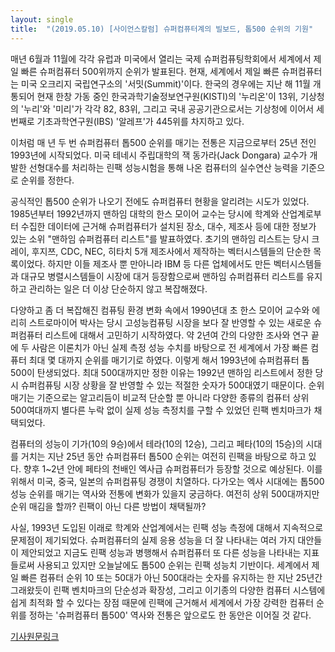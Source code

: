```yaml
---
layout: single
title:  "(2019.05.10) [사이언스칼럼] 슈퍼컴퓨터계의 빌보드, 톱500 순위의 기원"
---
```


매년 6월과 11월에 각각 유럽과 미국에서 열리는 국제 슈퍼컴퓨팅학회에서 세계에서 제일 빠른 슈퍼컴퓨터 500위까지 순위가 발표된다. 현재, 세계에서 제일 빠른 슈퍼컴퓨터는 미국 오크리지 국립연구소의 '서밋(Summit)'이다. 한국의 경우에는 지난 해 11월 개통되어 현재 한창 가동 중인 한국과학기술정보연구원(KISTI)의 '누리온'이 13위, 기상청의 '누리'와 '미리'가 각각 82, 83위, 그리고 국내 공공기관으로서는 기상청에 이어서 세 번째로 기초과학연구원(IBS) '알레프'가 445위를 차지하고 있다.

이처럼 매 년 두 번 슈퍼컴퓨터 톱500 순위를 매기는 전통은 지금으로부터 25년 전인 1993년에 시작되었다. 미국 테네시 주립대학의 잭 동가라(Jack Dongara) 교수가 개발한 선형대수를 처리하는 린팩 성능시험을 통해 나온 컴퓨터의 실수연산 능력을 기준으로 순위를 정한다.

공식적인 톱500 순위가 나오기 전에도 슈퍼컴퓨터 현황을 알리려는 시도가 있었다. 1985년부터 1992년까지 맨하임 대학의 한스 모이어 교수는 당시에 학계와 산업계로부터 수집한 데이터에 근거해 슈퍼컴퓨터가 설치된 장소, 대수, 제조사 등에 대한 정보가 있는 소위 "맨하임 슈퍼컴퓨터 리스트"를 발표하였다. 초기의 맨하임 리스트는 당시 크레이, 후지쯔, CDC, NEC, 히타치 5개 제조사에서 제작하는 벡터시스템들의 단순한 목록이었다. 하지만 이들 제조사 뿐 만아니라 IBM 등 다른 업체에서도 만든 벡터시스템들과 대규모 병렬시스템들이 시장에 대거 등장함으로써 맨하임 슈퍼컴퓨터 리스트를 유지하고 관리하는 일은 더 이상 단순하지 않고 복잡해졌다.

다양하고 좀 더 복잡해진 컴퓨팅 환경 변화 속에서 1990년대 초 한스 모이어 교수와 에리히 스트로마이어 박사는 당시 고성능컴퓨팅 시장을 보다 잘 반영할 수 있는 새로운 슈퍼컴퓨터 리스트에 대해서 고민하기 시작하였다. 약 2년여 간의 다양한 조사와 연구 끝에 두 사람은 이론치가 아닌 실제 측정 성능 수치를 바탕으로 전 세계에서 가장 빠른 컴퓨터 최대 몇 대까지 순위를 매기기로 하였다. 이렇게 해서 1993년에 슈퍼컴퓨터 톱500이 탄생되었다. 최대 500대까지만 정한 이유는 1992년 맨하임 리스트에서 정한 당시 슈퍼컴퓨팅 시장 상황을 잘 반영할 수 있는 적절한 숫자가 500대였기 때문이다. 순위 매기는 기준으로는 알고리듬이 비교적 단순할 뿐 아니라 다양한 종류의 컴퓨터 상위 500여대까지 별다른 누락 없이 실제 성능 측정치를 구할 수 있었던 린팩 벤치마크가 채택되었다.

컴퓨터의 성능이 기가(10의 9승)에서 테라(10의 12승), 그리고 페타(10의 15승)의 시대를 거치는 지난 25년 동안 슈퍼컴퓨터 톱500 순위는 여전히 린팩을 바탕으로 하고 있다. 향후 1~2년 안에 페타의 천배인 엑사급 슈퍼컴퓨터가 등장할 것으로 예상된다. 이를 위해서 미국, 중국, 일본의 슈퍼컴퓨팅 경쟁이 치열하다. 다가오는 엑사 시대에는 톱500 성능 순위를 매기는 역사와 전통에 변화가 있을지 궁금하다. 여전히 상위 500대까지만 순위 매김을 할까? 린팩이 아닌 다른 방법이 채택될까?

사실, 1993년 도입된 이래로 학계와 산업계에서는 린팩 성능 측정에 대해서 지속적으로 문제점이 제기되었다. 슈퍼컴퓨터의 실제 응용 성능을 더 잘 나타내는 여러 가지 대안들이 제안되었고 지금도 린팩 성능과 병행해서 슈퍼컴퓨터 또 다른 성능을 나타내는 지표들로써 사용되고 있지만 오늘날에도 톱500 순위는 린팩 성능치 기반이다. 세계에서 제일 빠른 컴퓨터 순위 10 또는 50대가 아닌 500대라는 숫자를 유지하는 한 지난 25년간 그래왔듯이 린팩 벤치마크의 단순성과 확장성, 그리고 이기종의 다양한 컴퓨터 시스템에 쉽게 최적화 할 수 있다는 장점 때문에 린팩에 근거해서 세계에서 가장 강력한 컴퓨터 순위를 정하는 '슈퍼컴퓨터 톱500' 역사와 전통은 앞으로도 한 동안은 이어질 것 같다.

[기사원문링크](http://m.joongdo.co.kr/view.php?key=20190509010002004#ref)
